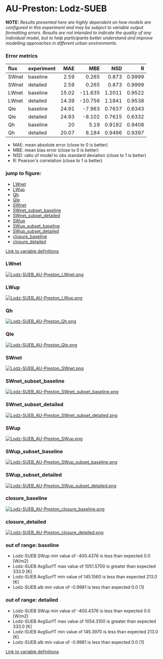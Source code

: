# AU-Preston: Lodz-SUEB

**NOTE:** *Results presented here are highly dependent on how models are configured in this experiment and may be subject to variable output formatting errors. Results are not intended to indicate the quality of any individual model, but to help participants better understand and improve modelling approaches in different urban environments.*

### Error metrics

| flux   | experiment   |   MAE |     MBE |    NSD |      R |
|:-------|:-------------|------:|--------:|-------:|-------:|
| SWnet  | baseline     |  2.59 |   0.265 | 0.873  | 0.9999 |
| SWnet  | detailed     |  2.59 |   0.265 | 0.873  | 0.9999 |
| LWnet  | baseline     | 15.02 | -11.635 | 1.2011 | 0.9522 |
| LWnet  | detailed     | 14.39 | -10.756 | 1.1841 | 0.9538 |
| Qle    | baseline     | 24.91 |  -7.963 | 0.7637 | 0.6343 |
| Qle    | detailed     | 24.93 |  -8.102 | 0.7615 | 0.6332 |
| Qh     | baseline     | 20    |   5.19  | 0.9192 | 0.9408 |
| Qh     | detailed     | 20.07 |   6.184 | 0.9496 | 0.9397 |

 - MAE: mean absolute error (close to 0 is better)
 - MBE: mean bias error (close to 0 is better)
 - NSD: ratio of model to obs standard deviation (close to 1 is better)
 - R: Pearson's correlation (close to 1 is better)

### jump to figure:
 - [LWnet](#lwnet)
 - [LWup](#lwup)
 - [Qh](#qh)
 - [Qle](#qle)
 - [SWnet](#swnet)
 - [SWnet_subset_baseline](#swnet_subset_baseline)
 - [SWnet_subset_detailed](#swnet_subset_detailed)
 - [SWup](#swup)
 - [SWup_subset_baseline](#swup_subset_baseline)
 - [SWup_subset_detailed](#swup_subset_detailed)
 - [closure_baseline](#closure_baseline)
 - [closure_detailed](#closure_detailed)

[Link to variable definitions](../modelattrs/variable_definitions.md)

### <a name="lwnet"></a>LWnet
[![Lodz-SUEB_AU-Preston_LWnet.png](Lodz-SUEB_AU-Preston_LWnet.png)](Lodz-SUEB_AU-Preston_LWnet.png)

### <a name="lwup"></a>LWup
[![Lodz-SUEB_AU-Preston_LWup.png](Lodz-SUEB_AU-Preston_LWup.png)](Lodz-SUEB_AU-Preston_LWup.png)

### <a name="qh"></a>Qh
[![Lodz-SUEB_AU-Preston_Qh.png](Lodz-SUEB_AU-Preston_Qh.png)](Lodz-SUEB_AU-Preston_Qh.png)

### <a name="qle"></a>Qle
[![Lodz-SUEB_AU-Preston_Qle.png](Lodz-SUEB_AU-Preston_Qle.png)](Lodz-SUEB_AU-Preston_Qle.png)

### <a name="swnet"></a>SWnet
[![Lodz-SUEB_AU-Preston_SWnet.png](Lodz-SUEB_AU-Preston_SWnet.png)](Lodz-SUEB_AU-Preston_SWnet.png)

### <a name="swnet_subset_baseline"></a>SWnet_subset_baseline
[![Lodz-SUEB_AU-Preston_SWnet_subset_baseline.png](Lodz-SUEB_AU-Preston_SWnet_subset_baseline.png)](Lodz-SUEB_AU-Preston_SWnet_subset_baseline.png)

### <a name="swnet_subset_detailed"></a>SWnet_subset_detailed
[![Lodz-SUEB_AU-Preston_SWnet_subset_detailed.png](Lodz-SUEB_AU-Preston_SWnet_subset_detailed.png)](Lodz-SUEB_AU-Preston_SWnet_subset_detailed.png)

### <a name="swup"></a>SWup
[![Lodz-SUEB_AU-Preston_SWup.png](Lodz-SUEB_AU-Preston_SWup.png)](Lodz-SUEB_AU-Preston_SWup.png)

### <a name="swup_subset_baseline"></a>SWup_subset_baseline
[![Lodz-SUEB_AU-Preston_SWup_subset_baseline.png](Lodz-SUEB_AU-Preston_SWup_subset_baseline.png)](Lodz-SUEB_AU-Preston_SWup_subset_baseline.png)

### <a name="swup_subset_detailed"></a>SWup_subset_detailed
[![Lodz-SUEB_AU-Preston_SWup_subset_detailed.png](Lodz-SUEB_AU-Preston_SWup_subset_detailed.png)](Lodz-SUEB_AU-Preston_SWup_subset_detailed.png)

### <a name="closure_baseline"></a>closure_baseline
[![Lodz-SUEB_AU-Preston_closure_baseline.png](Lodz-SUEB_AU-Preston_closure_baseline.png)](Lodz-SUEB_AU-Preston_closure_baseline.png)

### <a name="closure_detailed"></a>closure_detailed
[![Lodz-SUEB_AU-Preston_closure_detailed.png](Lodz-SUEB_AU-Preston_closure_detailed.png)](Lodz-SUEB_AU-Preston_closure_detailed.png)

### out of range: baseline

 - Lodz-SUEB SWup min value of -400.4376 is less than expected 0.0 [W/m2]
 - Lodz-SUEB AvgSurfT max value of 1051.5700 is greater than expected 333.0 [K]
 - Lodz-SUEB AvgSurfT min value of 145.1560 is less than expected 213.0 [K]
 - Lodz-SUEB alb min value of -0.9981 is less than expected 0.0 [1]

### out of range: detailed

 - Lodz-SUEB SWup min value of -400.4376 is less than expected 0.0 [W/m2]
 - Lodz-SUEB AvgSurfT max value of 1054.3100 is greater than expected 333.0 [K]
 - Lodz-SUEB AvgSurfT min value of 145.3970 is less than expected 213.0 [K]
 - Lodz-SUEB alb min value of -0.9981 is less than expected 0.0 [1]


[Link to variable definitions](variable_definitions.md)

